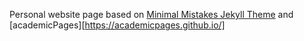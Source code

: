 Personal website  page based on [Minimal Mistakes Jekyll Theme](https://mmistakes.github.io/minimal-mistakes/) and [academicPages][https://academicpages.github.io/]

